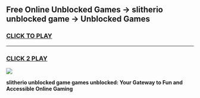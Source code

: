 
## Free Online Unblocked Games → slitherio unblocked game → Unblocked Games
<h3>
<a href="https://premium.freeplayer.one?title=slitherio_unblocked_game&ref=21F">CLICK TO PLAY</a></h3>
<hr>

<h3>
<a href="https://premium.freeplayer.one?title=slitherio_unblocked_game&ref=21F">CLICK 2 PLAY</a>
  
</h3>

<a href="https://premium.freeplayer.one?title=slitherio_unblocked_game&ref=21F/"><img src="https://clearcache.store/games.png"></a>


**slitherio unblocked game games unblocked: Your Gateway to Fun and Accessible Online Gaming**
